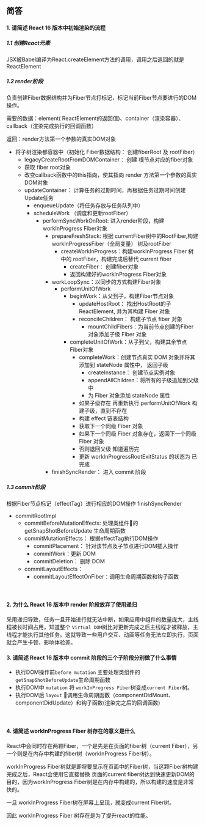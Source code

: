 ## 简答



#### 1. 请简述 React 16 版本中初始渲染的流程

##### 1.1 创建React元素
JSX被Babel编译为React.createElement方法的调用，调用之后返回的就是 ReactElement
##### 1.2 render阶段
负责创建Fiber数据结构并为Fiber节点打标记，标记当前Fiber节点要进行的DOM操作。

需要的数据：element( ReactElement的返回值)、container（渲染容器）、callback（渲染完成执行的回调函数）

返回：render方法第一个参数的真实DOM对象

- 将子树渲染都容器中（初始化 Fiber数据结构： 创建fiberRoot 及 rootFiber）
  - legacyCreateRootFromDOMContainer： 创建 根节点对应的fiber对象
  - 获取 fiber root对象
  - 改变callback函数中的this指向，使其指向 render 方法第一个参数的真实DOM对象
  - updateContainer： 计算任务的过期时间，再根据任务过期时间创建 Update任务
    - enqueueUpdate（将任务存放与任务队列中）
    - scheduleWork （调度和更新rootFiber）
      - performSyncWorkOnRoot: 进入render阶段，构建 workInProgress Fiber对象
        - prepareFreshStack: 根据 currentFiber树中的RootFiber,构建 workInProgressFiber（全局变量） 树及rootFiber
          - createWorkInProgress：构建workInProgress Fiber 树中的 rootFiber，构建完成后替代 current fiber
            - createFiber： 创建fiber对象
            - 返回构建好的workInProgress Fiber对象
        - workLoopSync：以同步的方式构建Fiber对象
          - performUnitOfWork
            - beginWork：从父到子，构建Fiber节点对象
              -  updateHostRoot： 找出HostRoot的子 ReactElement, 并为其构建 Fiber 对象
                - reconcileChildren： 构建子节点 fiber 对象
                  -  mountChildFibers：为当前节点创建的Fiber对象添加子级 Fiber 对象
            - completeUnitOfWork：从子到父，构建其余节点Fiber对象
              - completeWork：创建节点真实 DOM 对象并将其添加到 stateNode 属性中， 返回子级
                - createInstance： 创建节点实例对象
                - appendAllChildren：将所有的子级追加到父级中
                - 为 Fiber 对象添加 stateNode 属性
              - 如果子级存在 再重新执行 performUnitOfWork 构建子级，直到不存在
              -  构建 effect 链表结构
              -  获取下一个同级 Fiber 对象
                -  如果下一个同级 Fiber 对象存在，返回下一个同级 Fiber 对象
                -  否则退回父级 知道遍历完
              - 更新 workInProgressRootExitStatus 的状态为 已完成
        - finishSyncRender： 进入 commit 阶段

##### 1.3 commit阶段
根据Fiber节点标记（effectTag）进行相应的DOM操作
finishSyncRender
  - commitRootImpl
    - commitBeforeMutationEffects: 处理类组件的 getSnapShotBeforeUpdate 生命周期函数
    - commitMutationEffects： 根据effectTag执行DOM操作
      - commitPlacement： 针对该节点及子节点进行DOM插入操作
      - commitWork：更新 DOM
      - commitDeletion： 删除 DOM
    - commitLayoutEffects：
      - commitLayoutEffectOnFiber：调用生命周期函数和钩子函数


　

#### 2. 为什么 React 16 版本中 render 阶段放弃了使用递归

采用递归导致，任务一旦开始进行就无法中断，如果应用中组件的数量庞大，主线程被长时间占用，知道整个 `Virtual DOM`树比对更新完成之后主线程才被释放，主线程才能执行其他任务。这就导致一些用户交互、动画等任务无法立即执行，页面就会产生卡顿，影响体验差。
　

#### 3. 请简述 React 16 版本中 commit 阶段的三个子阶段分别做了什么事情

- 执行DOM操作前`before mutation`
主要处理类组件的 `getSnapShotBeforeUpdate`生命周期函数
- 执行DOM中 `mutation`
将 `workInProgress Fiber`树变成`current Fiber`树。
- 执行DOM后 `layout`
  调用生命周期函数（componentDidMount、componentDidUpdate）和钩子函数(渲染完之后的回调函数)


　

#### 4. 请简述 workInProgress Fiber 树存在的意义是什么
React中会同时存在两颗Fiber，一个是先是在页面的fiber树（current Fiber），另一个则是在内存中构建的fiber树（workInProgress Fiber树）。

workInProgress Fiber树就是即将要显示在页面中的Fiber树，当这颗Fiber树构建完成之后，React会使用它直接替换 页面的current fiber树达到快速更新DOM的目的，因为workInProgress Fiber树是在内存中构建的，所以构建的速度是非常快的。

一旦 workInProgress Fiber树在屏幕上呈现，就变成current Fiber树。

因此 workInProgress Fiber 树存在是为了提升react的性能。





　

　